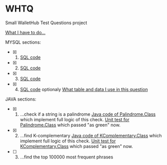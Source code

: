 # WHTQ
Small WalletHub Test Questions project

[What I have to do...](https://github.com/Aqueelone/WHTQ/blob/master/whatHaveToDo.md)

MYSQL sections:
- [x] 1. [SQL code](https://github.com/Aqueelone/WHTQ/blob/master/mysql/mysql1.sql)
- [x] 2. [SQL code](https://github.com/Aqueelone/WHTQ/blob/master/mysql/mysql2.sql)
- [x] 3. [SQL code](https://github.com/Aqueelone/WHTQ/blob/master/mysql/mysql3.sql)
- [x] 4. [SQL code](https://github.com/Aqueelone/WHTQ/blob/master/mysql/mysql4.sql) optionaly [What table and data I use in this question](https://github.com/Aqueelone/WHTQ/blob/master/mysql/mysql3.sql) 

JAVA sections:
- [x] 1. ...check if a string is a palindrome
         [Java code of Palindrome.Class](https://github.com/Aqueelone/WHTQ/blob/master/src/main/java/com/whqt/Palindrome.java) which implement full logic of this check.
         [Unit test for Palindrome.Class](https://github.com/Aqueelone/WHTQ/blob/master/src/test/java/com/whqt/PalindromeTest.java) which passed "as green" now.
- [x] 2. ...find K-complementary
         [Java code of KComplementary.Class](https://github.com/Aqueelone/WHTQ/blob/master/src/main/java/com/whqt/KComplementary.java) which implement full logic of this check.
         [Unit test for KComplementary.Class](https://github.com/Aqueelone/WHTQ/blob/master/src/test/java/com/whqt/KComplementaryTest.java) which passed "as green" now.
- [ ] 3. ...find the top 100000 most frequent phrases        